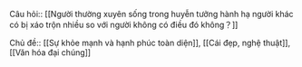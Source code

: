Câu hỏi:: [[Người thường xuyên sống trong huyễn tưởng hành hạ người khác có bị xáo trộn nhiều so với người không có điều đó không？]]

Chủ đề:: [[Sự khỏe mạnh và hạnh phúc toàn diện]], [[Cái đẹp, nghệ thuật]], [[Văn hóa đại chúng]]